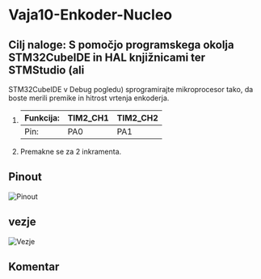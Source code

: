 # Vaja10-Enkoder-Nucleo

## Cilj naloge: S pomočjo programskega okolja STM32CubeIDE in HAL knjižnicami ter STMStudio (ali 
STM32CubeIDE v Debug pogledu) sprogramirajte mikroprocesor tako, da boste merili premike in hitrost 
vrtenja enkoderja.


  1. | Funkcija: | TIM2_CH1 | TIM2_CH2 |
     |-----------|----------|----------|
     | Pin:      | PA0      | PA1      |
     
  2.  Premakne se za 2 inkramenta. 
  
## Pinout
![Pinout]()

## vezje
![Vezje]()

## Komentar


